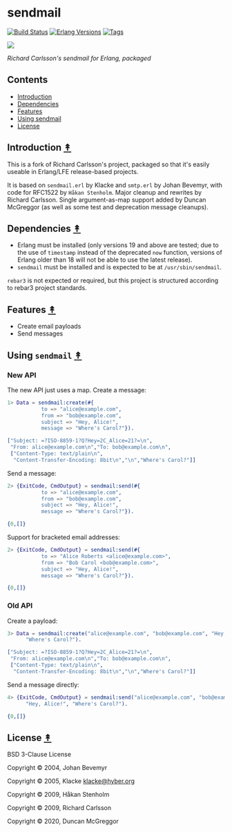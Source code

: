 # sendmail

[![Build Status][gh-actions-badge]][gh-actions] [![Erlang Versions][erlang badge]][versions] [![Tags][github tags badge]][github tags]

[![][logo]][logo-large]

*Richard Carlsson's sendmail for Erlang, packaged*


## Contents

* [Introduction](#introduction-)
* [Dependencies](#dependencies-)
* [Features](#features-)
* [Using sendmail](#using-sendmail-)
* [License](#license-)


## Introduction [&#x219F;](#contents)

This is a fork of Richard Carlsson's project, packaged so that it's easily useable in Erlang/LFE release-based projects.

It is based on `sendmail.erl` by Klacke and `smtp.erl` by Johan Bevemyr, with code for RFC1522 by `Håkan Stenholm`. Major cleanup and rewrites by Richard Carlsson. Single argument-as-map support added by Duncan McGreggor (as well as some test and deprecation message cleanups).

## Dependencies [&#x219F;](#contents)

* Erlang must be installed (only versions 19 and above are tested; due to the use of `timestamp` instead of the deprecated `now` function, versions of Erlang older than 18 will not be able to use the latest release).
* `sendmail` must be installed and is expected to be at `/usr/sbin/sendmail`.

`rebar3` is not expected or required, but this project is structured according to rebar3 project standards.

## Features [&#x219F;](#contents)

* Create email payloads
* Send messages

## Using `sendmail` [&#x219F;](#contents)

### New API

The new API just uses a map. Create a message:

```erlang
1> Data = sendmail:create(#{
           to => "alice@example.com",
           from => "bob@example.com",
           subject => "Hey, Alice!",
           message => "Where's Carol?"}).
```
```erlang
["Subject: =?ISO-8859-1?Q?Hey=2C_Alice=21?=\n",
 "From: alice@example.com\n","To: bob@example.com\n",
 ["Content-Type: text/plain\n",
  "Content-Transfer-Encoding: 8bit\n","\n","Where's Carol?"]]
```

Send a message:

```erlang
2> {ExitCode, CmdOutput} = sendmail:send(#{
           to => "alice@example.com",
           from => "bob@example.com",
           subject => "Hey, Alice!",
           message => "Where's Carol?"}).
```
```erlang
{0,[]}
```

Support for bracketed email addresses:

```erlang
2> {ExitCode, CmdOutput} = sendmail:send(#{
           to => "Alice Roberts <alice@example.com>",
           from => "Bob Carol <bob@example.com>",
           subject => "Hey, Alice!",
           message => "Where's Carol?"}).
```
```erlang
{0,[]}
```

### Old API

Create a payload:

```erlang
3> Data = sendmail:create("alice@example.com", "bob@example.com", "Hey, Alice!",
      "Where's Carol?").
```
```erlang
["Subject: =?ISO-8859-1?Q?Hey=2C_Alice=21?=\n",
 "From: alice@example.com\n","To: bob@example.com\n",
 ["Content-Type: text/plain\n",
  "Content-Transfer-Encoding: 8bit\n","\n","Where's Carol?"]]
```

Send a message directly:

```erlang
4> {ExitCode, CmdOutput} = sendmail:send("alice@example.com", "bob@example.com",
      "Hey, Alice!", "Where's Carol?").
```
```erlang
{0,[]}
```

## License [&#x219F;](#contents)

BSD 3-Clause License

Copyright © 2004, Johan Bevemyr

Copyright © 2005, Klacke <klacke@hyber.org>

Copyright © 2009, Håkan Stenholm

Copyright © 2009, Richard Carlsson

Copyright © 2020, Duncan McGreggor

<!-- Named page links below: /-->

[logo]: priv/images/logo-small.png
[logo-large]: priv/images/logo-large.png
[org]: https://github.com/lfe-rebar3
[github]: https://github.com/erlsci/sendmail
[gh-actions-badge]: https://github.com/erlsci/sendmail/workflows/ci%2Fcd/badge.svg
[gh-actions]: https://github.com/erlsci/sendmail/actions
[erlang badge]: https://img.shields.io/badge/erlang-19%20to%2023-blue.svg
[versions]: https://github.com/erlsci/sendmail/blob/master/.github/workflows/cicd.yml
[github tags]: https://github.com/erlsci/sendmail/tags
[github tags badge]: https://img.shields.io/github/tag/erlsci/sendmail.svg
[github downloads]: https://img.shields.io/github/downloads/atom/atom/total.svg
